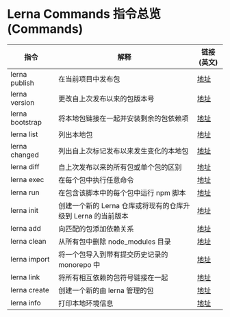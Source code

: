 # Lerna Commands 指令总览 (Commands)

| 指令            | 解释                                                         | 链接(英文)                                                                   |
| --------------- | ------------------------------------------------------------ | ---------------------------------------------------------------------------- |
| lerna publish   | 在当前项目中发布包                                           | [地址](https://github.com/lerna/lerna/blob/master/commands/publish#readme)   |
| lerna version   | 更改自上次发布以来的包版本号                                 | [地址](https://github.com/lerna/lerna/blob/master/commands/version#readme)   |
| lerna bootstrap | 将本地包链接在一起并安装剩余的包依赖项                       | [地址](https://github.com/lerna/lerna/blob/master/commands/bootstrap#readme) |
| lerna list      | 列出本地包                                                   | [地址](https://github.com/lerna/lerna/blob/master/commands/list#readme)      |
| lerna changed   | 列出自上次标记发布以来发生变化的本地包                       | [地址](https://github.com/lerna/lerna/blob/master/commands/changed#readme)   |
| lerna diff      | 自上次发布以来的所有包或单个包的区别                         | [地址](https://github.com/lerna/lerna/blob/master/commands/diff#readme)      |
| lerna exec      | 在每个包中执行任意命令                                       | [地址](https://github.com/lerna/lerna/blob/master/commands/exec#readme)      |
| lerna run       | 在包含该脚本中的每个包中运行 npm 脚本                        | [地址](https://github.com/lerna/lerna/blob/master/commands/run#readme)       |
| lerna init      | 创建一个新的 Lerna 仓库或将现有的仓库升级到 Lerna 的当前版本 | [地址](https://github.com/lerna/lerna/blob/master/commands/init#readme)      |
| lerna add       | 向匹配的包添加依赖关系                                       | [地址](https://github.com/lerna/lerna/blob/master/commands/add#readme)       |
| lerna clean     | 从所有包中删除 node_modules 目录                             | [地址](https://github.com/lerna/lerna/blob/master/commands/clean#readme)     |
| lerna import    | 将一个包导入到带有提交历史记录的 monorepo 中                 | [地址](https://github.com/lerna/lerna/blob/master/commands/import#readme)    |
| lerna link      | 将所有相互依赖的包符号链接在一起                             | [地址](https://github.com/lerna/lerna/blob/master/commands/link#readme)      |
| lerna create    | 创建一个新的由 lerna 管理的包                                | [地址](https://github.com/lerna/lerna/blob/master/commands/create#readme)    |
| lerna info      | 打印本地环境信息                                             | [地址](https://github.com/lerna/lerna/blob/master/commands/info#readme)      |
